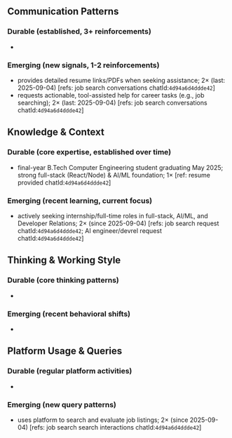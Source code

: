 ## Communication Patterns
### Durable (established, 3+ reinforcements)
- 

### Emerging (new signals, 1-2 reinforcements)
- provides detailed resume links/PDFs when seeking assistance; 2× (last: 2025-09-04) [refs: job search conversations chatId:`4d94a6d4ddde42`]
- requests actionable, tool-assisted help for career tasks (e.g., job searching); 2× (last: 2025-09-04) [refs: job search conversations chatId:`4d94a6d4ddde42`]

## Knowledge & Context
### Durable (core expertise, established over time)
- final-year B.Tech Computer Engineering student graduating May 2025; strong full-stack (React/Node) & AI/ML foundation; 1× [ref: resume provided chatId:`4d94a6d4ddde42`]

### Emerging (recent learning, current focus)
- actively seeking internship/full-time roles in full-stack, AI/ML, and Developer Relations; 2× (since 2025-09-04) [refs: job search request chatId:`4d94a6d4ddde42`; AI engineer/devrel request chatId:`4d94a6d4ddde42`]

## Thinking & Working Style
### Durable (core thinking patterns)
-

### Emerging (recent behavioral shifts)
-

## Platform Usage & Queries
### Durable (regular platform activities)
-

### Emerging (new query patterns)
- uses platform to search and evaluate job listings; 2× (since 2025-09-04) [refs: job search search interactions chatId:`4d94a6d4ddde42`]